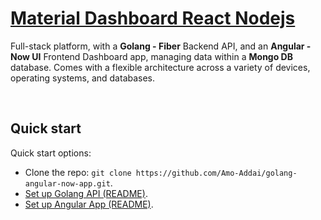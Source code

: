 # [Material Dashboard React Nodejs](#)
<!-- (https://www.AUTO.com/live/golang-angular-now-app) -->

Full-stack platform, with a **Golang - Fiber** Backend API, and an **Angular - Now UI** Frontend Dashboard app, managing data within a **Mongo DB** database. Comes with a flexible architecture across a variety of devices, operating systems, and databases. 

<br />

## Quick start

Quick start options:

- Clone the repo: `git clone https://github.com/Amo-Addai/golang-angular-now-app.git`.
- [Set up Golang API (README)](https://github.com/Amo-Addai/golang-angular-now-app/golang-fiber-api/README.md).
- [Set up Angular App (README)](https://github.com/Amo-Addai/golang-angular-now-app/angular-now-ui-app/README.md).

